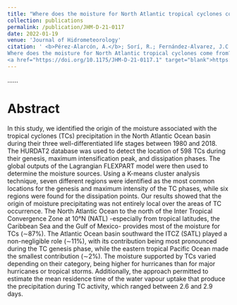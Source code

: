```yaml
---
title: "Where does the moisture for North Atlantic tropical cyclones come from?"
collection: publications
permalink: /publication/JHM-D-21-0117
date: 2022-01-19
venue: 'Journal of Hidrometeorology'
citation: ' <b>Pérez-Alarcón, A.</b>; Sorí, R.; Fernández-Alvarez, J.C.;  Nieto, R.; Gimeno, L. (2022).
Where does the moisture for North Atlantic tropical cyclones come from? <i>Journal of Hidrometeorology</i>, 23,3,
<a href="https://doi.org/10.1175/JHM-D-21-0117.1" target="blank">https://doi.org/10.1175/JHM-D-21-0117.1</a>'
---
```


......  

# Abstract

In this study, we identified the origin of the moisture associated with the tropical cyclones (TCs) precipitation 
in the North Atlantic Ocean basin during their three well-differentiated life stages between 1980 and 2018. The
HURDAT2 database was used to detect the location of 598 TCs during their genesis, maximum intensification peak, and 
dissipation phases. The global outputs of the Lagrangian FLEXPART model were then used to determine the moisture sources. 
Using a K-means cluster analysis technique, seven different regions were identified as the most common locations for
the genesis and maximum intensity of the TC phases, while six regions were found for the dissipation points. Our results 
showed that the origin of moisture precipitating was not entirely local over the areas of TC occurrence. The North Atlantic
Ocean to the north of the Inter Tropical Convergence Zone at 10°N (NATL) -especially from tropical latitudes, the Caribbean 
Sea and the Gulf of Mexico- provides most of the moisture for TCs (∼87%). The Atlantic Ocean basin southward the ITCZ (SATL) 
played a non-negligible role (∼11%), with its contribution being most pronounced during the TC genesis phase, while the eastern 
tropical Pacific Ocean made the smallest contribution (∼2%). The moisture supported by TCs varied depending on their category,
being higher for hurricanes than for major hurricanes or tropical storms. Additionally, the approach permitted to estimate the 
mean residence time of the water vapour uptake that produce the precipitation during TC activity, which ranged between 2.6 and 2.9 days.
